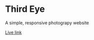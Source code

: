 # Third Eye

A simple, responsive photograpy website

[Live link](https://milan-sony.github.io/third_eye/)
